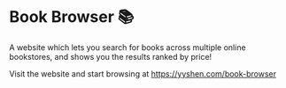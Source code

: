 # Book Browser 📚

A website which lets you search for books across multiple online bookstores, and shows you the results ranked by price!

Visit the website and start browsing at https://yyshen.com/book-browser
